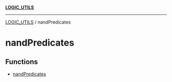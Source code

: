 [**LOGIC_UTILS**](../README.md)

***

[LOGIC_UTILS](../README.md) / nandPredicates

# nandPredicates

## Functions

- [nandPredicates](functions/nandPredicates.md)
